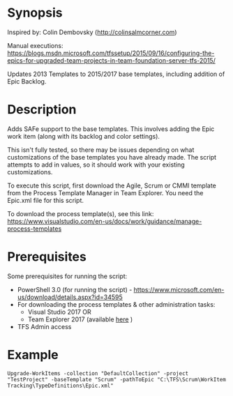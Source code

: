 # Synopsis
Inspired by: Colin Dembovsky (http://colinsalmcorner.com)

Manual executions: https://blogs.msdn.microsoft.com/tfssetup/2015/09/16/configuring-the-epics-for-upgraded-team-projects-in-team-foundation-server-tfs-2015/ 

Updates 2013 Templates to 2015/2017 base templates, including addition of Epic Backlog. 
 
# Description
 
Adds SAFe support to the base templates. This involves adding the Epic work item (along with its backlog and color settings).
 
This isn't fully tested, so there may be issues depending on what customizations of the base templates you have already made. The script attempts to add in values, so it should work with your existing customizations.
 
To execute this script, first download the Agile, Scrum or CMMI template from the Process Template Manager in Team Explorer. You need the Epic.xml file for this script. 

To download the process template(s), see this link: https://www.visualstudio.com/en-us/docs/work/guidance/manage-process-templates 

# Prerequisites
Some prerequisites for running the script:
- PowerShell 3.0 (for running the script) - https://www.microsoft.com/en-us/download/details.aspx?id=34595 
- For downloading the process templates & other administration tasks: 
  - Visual Studio 2017  OR 
  - Team Explorer 2017 (available [here](https://www.visualstudio.com/thank-you-downloading-visual-studio/?sku=TeamExplorer&rel=15) )
- TFS Admin access

# Example
```
Upgrade-WorkItems -collection "DefaultCollection" -project "TestProject" -baseTemplate "Scrum" -pathToEpic "C:\TFS\Scrum\WorkItem Tracking\TypeDefinitions\Epic.xml"
```
